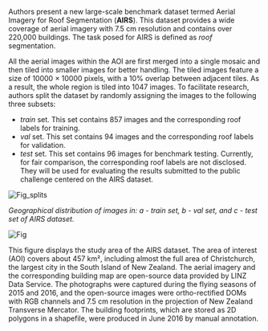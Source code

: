 Authors present a new large-scale benchmark dataset termed Aerial Imagery for Roof Segmentation (**AIRS**). This dataset provides a wide coverage of aerial imagery with 7.5 cm resolution and contains over 220,000 buildings. The task posed for AIRS is defined as *roof* segmentation. 

All the aerial images within the AOI are first merged into a single mosaic and then tiled into smaller images for better handling. The tiled images feature a size of 10000 × 10000 pixels, with a 10% overlap between adjacent tiles. As a result, the whole region is tiled into 1047 images. To facilitate research, authors split the dataset by randomly assigning the images to the following three subsets:
- *train* set. This set contains 857 images and the corresponding roof labels for training.
- *val* set. This set contains 94 images and the corresponding roof labels for validation.
- *test* set. This set contains 96 images for benchmark testing. Currently, for fair comparison, the corresponding roof labels are not disclosed. They will be used for evaluating the results submitted to the public challenge centered on the AIRS dataset.

![Fig_splits](https://i.ibb.co/6B1Y0Y3/Screenshot-2023-10-03-115417.png)

<i> Geographical distribution of images in: a - train set, b - val set, and c - test set of AIRS dataset.</i>

![Fig](https://i.ibb.co/RBDgPCL/Screenshot-2023-10-02-190852.png)

This figure displays the study area of the AIRS dataset. The area of interest (AOI) covers about 457 km², including almost the full area of Christchurch, the largest city in the South Island of New Zealand. The aerial imagery and the corresponding building map are open-source data provided by LINZ Data Service. The photographs were captured during the flying seasons of 2015 and 2016, and the open-source images were ortho-rectified DOMs with RGB channels and 7.5 cm resolution in the projection of New Zealand Transverse Mercator. The building footprints, which are stored as 2D polygons in a shapefile, were produced in June 2016 by manual annotation.

